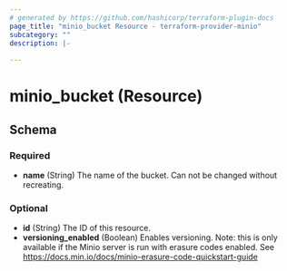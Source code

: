 ```yaml
---
# generated by https://github.com/hashicorp/terraform-plugin-docs
page_title: "minio_bucket Resource - terraform-provider-minio"
subcategory: ""
description: |-
  
---
```


# minio_bucket (Resource)





<!-- schema generated by tfplugindocs -->
## Schema

### Required

- **name** (String) The name of the bucket. Can not be changed without recreating.

### Optional

- **id** (String) The ID of this resource.
- **versioning_enabled** (Boolean) Enables versioning. Note: this is only available if the Minio server is run with erasure codes enabled. See https://docs.min.io/docs/minio-erasure-code-quickstart-guide


